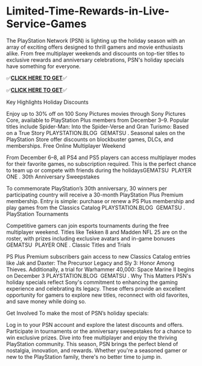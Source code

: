 # Limited-Time-Rewards-in-Live-Service-Games

The PlayStation Network (PSN) is lighting up the holiday season with an array of exciting offers designed to thrill gamers and movie enthusiasts alike. From free multiplayer weekends and discounts on top-tier titles to exclusive rewards and anniversary celebrations, PSN's holiday specials have something for everyone.


✅**[CLICK HERE TO GET](https://usaofferzon.com/psn)**✅


✅**[CLICK HERE TO GET](https://usaofferzon.com/giftcard)**✅


Key Highlights
Holiday Discounts

Enjoy up to 30% off on 100 Sony Pictures movies through Sony Pictures Core, available to PlayStation Plus members from December 3–9. Popular titles include Spider-Man: Into the Spider-Verse and Gran Turismo: Based on a True Story​
PLAYSTATION.BLOG
​
GEMATSU
.
Seasonal sales on the PlayStation Store offer discounts on blockbuster games, DLCs, and memberships.
Free Online Multiplayer Weekend

From December 6–8, all PS4 and PS5 players can access multiplayer modes for their favorite games, no subscription required. This is the perfect chance to team up or compete with friends during the holidays​
GEMATSU
​
PLAYER ONE
.
30th Anniversary Sweepstakes

To commemorate PlayStation’s 30th anniversary, 30 winners per participating country will receive a 30-month PlayStation Plus Premium membership. Entry is simple: purchase or renew a PS Plus membership and play games from the Classics Catalog​
PLAYSTATION.BLOG
​
GEMATSU
.
PlayStation Tournaments

Competitive gamers can join esports tournaments during the free multiplayer weekend. Titles like Tekken 8 and Madden NFL 25 are on the roster, with prizes including exclusive avatars and in-game bonuses​
GEMATSU
​
PLAYER ONE
.
Classic Titles and Trials

PS Plus Premium subscribers gain access to new Classics Catalog entries like Jak and Daxter: The Precursor Legacy and Sly 3: Honor Among Thieves. Additionally, a trial for Warhammer 40,000: Space Marine II begins on December 3​
PLAYSTATION.BLOG
​
GEMATSU
.
Why This Matters
PSN's holiday specials reflect Sony's commitment to enhancing the gaming experience and celebrating its legacy. These offers provide an excellent opportunity for gamers to explore new titles, reconnect with old favorites, and save money while doing so.

Get Involved
To make the most of PSN’s holiday specials:

Log in to your PSN account and explore the latest discounts and offers.
Participate in tournaments or the anniversary sweepstakes for a chance to win exclusive prizes.
Dive into free multiplayer and enjoy the thriving PlayStation community.
This season, PSN brings the perfect blend of nostalgia, innovation, and rewards. Whether you're a seasoned gamer or new to the PlayStation family, there's no better time to jump in.
